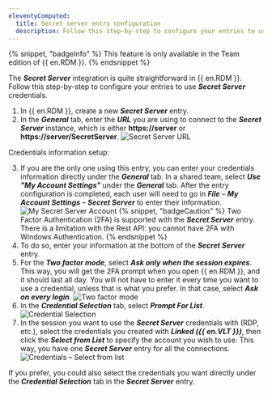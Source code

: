 ```yaml
---
eleventyComputed:
  title: Secret server entry configuration
  description: Follow this step-by-step to configure your entries to use Secret Server credentials in {{ en.RDM }}.
---
```

{% snippet, "badgeInfo" %}
This feature is only available in the Team edition of {{ en.RDM }}.
{% endsnippet %}

The ***Secret Server*** integration is quite straightforward in {{ en.RDM }}. Follow this step-by-step to configure your entries to use ***Secret Server*** credentials.

1. In {{ en.RDM }}, create a new ***Secret Server*** entry.
1. In the ***General*** tab, enter the ***URL*** you are using to connect to the ***Secret Server*** instance, which is either **https<area>://server** or **https<area>://server/SecretServer**.
![Secret Server URL](https://cdnweb.devolutions.net/docs/docs_en_kb_KB5021.png)

Credentials information setup:  

3. If you are the only one using this entry, you can enter your credentials information directly under the ***General*** tab. In a shared team, select ***Use "My Account Settings"*** under the ***General*** tab. After the entry configuration is completed, each user will need to go in ***File*** – ***My Account Settings*** – ***Secret Server*** to enter their information.
![My Secret Server Account](https://cdnweb.devolutions.net/docs/docs_en_kb_KB4027.png)
   {% snippet, "badgeCaution" %}
   Two Factor Authentication (2FA) is supported with the ***Secret Server*** entry.  
   There is a limitation with the Rest API: you cannot have 2FA with Windows Authentication.
   {% endsnippet %}
1. To do so, enter your information at the bottom of the ***Secret Server*** entry.
1. For the ***Two factor mode***, select ***Ask only when the session expires***. This way, you will get the 2FA prompt when you open {{ en.RDM }}, and it should last all day. You will not have to enter it every time you want to use a credential, unless that is what you prefer. In that case, select ***Ask on every login***.
![Two factor mode](https://cdnweb.devolutions.net/docs/docs_en_kb_KB4062.png)
1. In the ***Credential Selection*** tab, select ***Prompt For List***.
![Credential Selection](https://cdnweb.devolutions.net/docs/docs_en_kb_KB4028.png)
1. In the session you want to use the ***Secret Server*** credentials with (RDP, etc.), select the credentials you created with ***Linked ({{ en.VLT }})***, then click the ***Select from List*** to specify the account you wish to use. This way, you have one ***Secret Server*** entry for all the connections.
![Credentials – Select from list](https://cdnweb.devolutions.net/docs/docs_en_kb_KB4059.png)

If you prefer, you could also select the credentials you want directly under the ***Credential Selection*** tab in the ***Secret Server*** entry.
